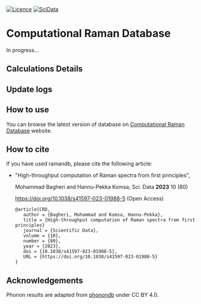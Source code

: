 [![Licence](https://img.shields.io/github/license/mbagheri20/ramandb.svg)](LICENSE.txt)
[![SciData](https://img.shields.io/badge/Sci._Data-Bagheri_M.%26_Komsa_H.P._(2023)-red)](https://doi.org/10.1038/s41597-023-01988-5)

# Computational Raman Database

In progress...

## Calculations Details

## Update logs


## How to use


You can browse the latest version of database on [Computational Raman Database](https://ramandb.oulu.fi/) website.



## How to cite

If you have used ramandb, please cite the following article:

- "High-throughput computation of Raman spectra from first principles",

  Mohammad Bagheri and Hannu-Pekka Komsa, Sci. Data **2023** 10 (80)

  https://doi.org/10.1038/s41597-023-01988-5  (Open Access)

  ```
  @article{CRD,
     author = {Bagheri, Mohammad and Komsa, Hannu-Pekka},
     title = {High-throughput computation of Raman spectra from first principles}
     journal = {Scientific Data},
     volume = {10},
     number = {80},
     year = {2023},
     doi = {10.1038/s41597-023-01988-5},
     URL = {https://doi.org/10.1038/s41597-023-01988-5}
  }
  ```
  
## Acknowledgements

Phonon results are adapted from [phonondb](http://phonondb.mtl.kyoto-u.ac.jp/index.html) under CC BY 4.0.

